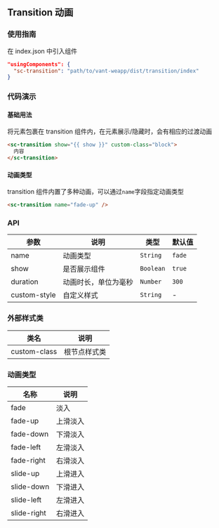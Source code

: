 ## Transition 动画

### 使用指南

在 index.json 中引入组件
```json
"usingComponents": {
  "sc-transition": "path/to/vant-weapp/dist/transition/index"
}
```

### 代码演示

#### 基础用法
将元素包裹在 transition 组件内，在元素展示/隐藏时，会有相应的过渡动画

```html
<sc-transition show="{{ show }}" custom-class="block">
  内容
</sc-transition>
```

#### 动画类型
transition 组件内置了多种动画，可以通过`name`字段指定动画类型

```html
<sc-transition name="fade-up" />
```

### API

| 参数 | 说明 | 类型 | 默认值 |
|-----------|-----------|-----------|-------------|
| name | 动画类型 | `String` | `fade`|
| show | 是否展示组件 | `Boolean` | `true` |
| duration | 动画时长，单位为毫秒 | `Number` | `300` |
| custom-style | 自定义样式 | `String` | - |

### 外部样式类

| 类名 | 说明 |
|-----------|-----------|
| custom-class | 根节点样式类 |

### 动画类型

| 名称 | 说明 |
|-----------|-----------|
| fade | 淡入 |
| fade-up | 上滑淡入 |
| fade-down | 下滑淡入 |
| fade-left | 左滑淡入 |
| fade-right | 右滑淡入 |
| slide-up | 上滑进入 |
| slide-down | 下滑进入 |
| slide-left | 左滑进入 |
| slide-right | 右滑进入 |

